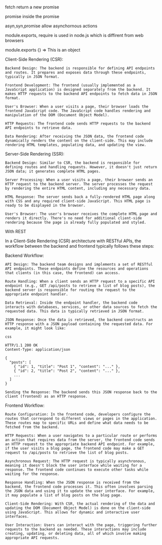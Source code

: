 fetch return a new promise

promise inside the promise

asyn,syn,promise allow asynchornous actions

module.exports, require is used in node.js which is diffirent from web browsers

module.exports {} => This is an object



Client-Side Rendering (CSR):

    Backend Design: The backend is responsible for defining API endpoints and routes. It prepares and exposes data through these endpoints, typically in JSON format.

    Frontend Development: The frontend (usually implemented as a JavaScript application) is designed separately from the backend. It makes HTTP requests to the backend API endpoints to fetch data in JSON format.

    User's Browser: When a user visits a page, their browser loads the frontend JavaScript code. The JavaScript code handles rendering and manipulation of the DOM (Document Object Model).

    HTTP Requests: The frontend code sends HTTP requests to the backend API endpoints to retrieve data.

    Data Rendering: After receiving the JSON data, the frontend code dynamically renders the content on the client-side. This may include rendering HTML templates, populating data, and updating the view.

Server-Side Rendering (SSR):

    Backend Design: Similar to CSR, the backend is responsible for defining routes and handling requests. However, it doesn't just return JSON data; it generates complete HTML pages.

    Server Processing: When a user visits a page, their browser sends an HTTP request to the backend server. The server processes the request by rendering the entire HTML content, including any necessary data.

    HTML Response: The server sends back a fully-rendered HTML page along with CSS and any required client-side JavaScript. This HTML page is ready to be displayed in the browser.

    User's Browser: The user's browser receives the complete HTML page and renders it directly. There's no need for additional client-side rendering because the page is already fully populated and styled.




With REST



In a Client-Side Rendering (CSR) architecture with RESTful APIs, the workflow between the backend and frontend typically follows these steps:

Backend Workflow:

    API Design: The backend team designs and implements a set of RESTful API endpoints. These endpoints define the resources and operations that clients (in this case, the frontend) can access.

    Route Handling: When a client sends an HTTP request to a specific API endpoint (e.g., GET /api/posts to retrieve a list of blog posts), the backend server is responsible for routing the request to the appropriate endpoint handler.

    Data Retrieval: Inside the endpoint handler, the backend code interacts with databases, services, or other data sources to fetch the requested data. This data is typically retrieved in JSON format.

    JSON Response: Once the data is retrieved, the backend constructs an HTTP response with a JSON payload containing the requested data. For example, it might look like:

    css

    HTTP/1.1 200 OK
    Content-Type: application/json

    {
      "posts": [
        { "id": 1, "title": "Post 1", "content": "..." },
        { "id": 2, "title": "Post 2", "content": "..." },
        ...
      ]
    }

    Sending the Response: The backend sends this JSON response back to the client (frontend) as an HTTP response.

Frontend Workflow:

    Route Configuration: In the frontend code, developers configure the routes that correspond to different views or pages in the application. These routes map to specific URLs and define what data needs to be fetched from the backend.

    HTTP Requests: When a user navigates to a particular route or performs an action that requires data from the server, the frontend code sends an HTTP request to the appropriate backend API endpoint. For example, if the user visits a blog page, the frontend code may make a GET request to /api/posts to retrieve the list of blog posts.

    Asynchronous Request: The HTTP request is typically asynchronous, meaning it doesn't block the user interface while waiting for a response. The frontend code continues to execute other tasks while waiting for the response.

    Response Handling: When the JSON response is received from the backend, the frontend code processes it. This often involves parsing the JSON data and using it to update the user interface. For example, it may populate a list of blog posts on the blog page.

    Client-Side Rendering: With CSR, the actual rendering of the data and updating the DOM (Document Object Model) is done on the client-side using JavaScript. This allows for dynamic and interactive user interfaces.

    User Interaction: Users can interact with the page, triggering further requests to the backend as needed. These interactions may include creating, updating, or deleting data, all of which involve making appropriate API requests.
